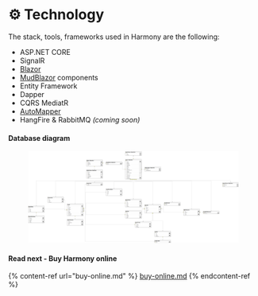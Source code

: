 # ⚙ Technology

The stack, tools, frameworks used in Harmony are the following:

* ASP.NET CORE
* SignalR
* [Blazor](https://dotnet.microsoft.com/en-us/apps/aspnet/web-apps/blazor)
* [MudBlazor](https://mudblazor.com/) components
* Entity Framework
* Dapper
* CQRS MediatR
* [AutoMapper](https://automapper.org/)
* HangFire & RabbitMQ _(coming soon)_

#### Database diagram

<figure><img src="../.gitbook/assets/database-diagram.png" alt=""><figcaption></figcaption></figure>

#### Read next - Buy Harmony online

{% content-ref url="buy-online.md" %}
[buy-online.md](buy-online.md)
{% endcontent-ref %}
